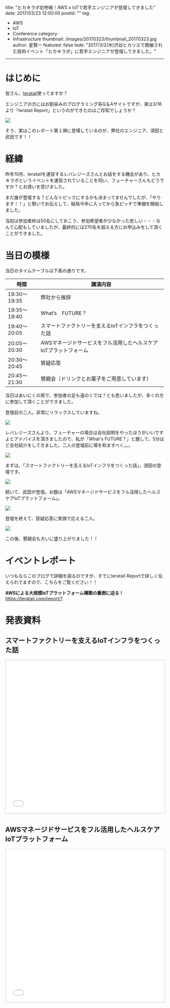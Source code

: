 title: "ヒカ☆ラボ初参戦！AWS x IoTで若手エンジニアが登壇してきました"
date: 2017/03/23 12:00:00
postid: ""
tag:
  - AWS
  - IoT
  - Conference
category:
  - Infrastructure
thumbnail: /images/20170323/thumbnail_20170323.jpg
author: 星賢一
featured: false
lede: "2017/3/2(木)渋谷ヒカリエで開催された技術イベント「ヒカ☆ラボ」に若手エンジニアが登壇してきました。"
---
# はじめに

皆さん、[teratail](https://teratail.com/)使ってますか？

エンジニアの方にはお馴染みのプログラミング系Q＆Aサイトですが、実は3/16より「teratail Report」というのができたのはご存知でしょうか？

<img src="/images/20170323/photo_20170323_01.jpeg">


そう、実はこのレポート第１弾に登場しているのが、弊社のエンジニア、須田と武田です！！

# 経緯

昨年10月、teratailを運営するレバレジーズさんとお話をする機会があり、ヒカ☆ラボというイベントを運営されていることを伺い、フューチャーさんもどうですか？とお誘いを受けました。

まだ誰が登壇する？どんなトピックにするかも決まってませんでしたが、「やります！！」と勢いでお伝えして、結局今年に入ってから急ピッチで準備を開始しました。

当初は参加者枠は50名にしておこう、参加希望者が少なかった悲しい・・・なんて心配もしていましたが、最終的には270名を超える方にお申込みをして頂くことができました。


# 当日の模様

当日のタイムテーブルは下表の通りです。

| 時間         | 講演内容                                                         |
|--------------|------------------------------------------------------------------|
| 19:30～19:35 | 弊社から挨拶                                                     |
| 19:35～19:40 | What’s　FUTURE？                                                 |
| 19:40～20:05 | スマートファクトリーを支えるIoTインフラをつくった話              |
| 20:05～20:30 | AWSマネージドサービスをフル活用したヘルスケアIoTプラットフォーム |
| 20:30～20:45 | 質疑応答                                                         |
| 20:45～21:30 | 懇親会（ドリンクとお菓子をご用意しています）                     |

当日はあいにくの雨で、参加者の足も遠のくでは？とも思いましたが、多くの方に参加して頂くことができました。

登壇前の二人。非常にリラックスしていますね。

<img src="/images/20170323/photo_20170323_02.jpeg">


レバレジーズさんより、フューチャーの場合は会社説明をやったほうがいいですよとアドバイスを頂きましたので、私が「What's FUTURE？」と題して、5分ほど会社紹介をしてきました。二人の登壇前に場を和ますべく。。。

<img src="/images/20170323/photo_20170323_03.jpeg">

まずは、「スマートファクトリーを支えるIoTインフラをつくった話」。須田の登壇です。

<img src="/images/20170323/photo_20170323_04.jpeg">

続いて、武田が登壇。お題は「AWSマネージドサービスをフル活用したヘルスケアIoTプラットフォーム」。

<img src="/images/20170323/photo_20170323_05.jpeg">

登壇を終えて、質疑応答に笑顔で応える二人。

<img src="/images/20170323/photo_20170323_06.jpeg">

この後、懇親会も大いに盛り上がりました！！


# イベントレポート

いつもならこのブログで詳細を語るのですが、すでにteratail Reportで詳しく伝えられてますので、こちらをご覧ください！！

**AWSによる大規模IoTプラットフォーム構築の裏側に迫る！**
https://teratail.com/report/1

# 発表資料

## スマートファクトリーを支えるIoTインフラをつくった話

<iframe src="//www.slideshare.net/slideshow/embed_code/key/xq03ILeKwqoMS" width="595" height="485" frameborder="0" marginwidth="0" marginheight="0" scrolling="no" style="border:1px solid #CCC; border-width:1px; margin-bottom:5px; max-width: 100%;" allowfullscreen> </iframe>

## AWSマネージドサービスをフル活用したヘルスケアIoTプラットフォーム

<iframe src="//www.slideshare.net/slideshow/embed_code/key/CohUlWFppkQqoA" width="595" height="485" frameborder="0" marginwidth="0" marginheight="0" scrolling="no" style="border:1px solid #CCC; border-width:1px; margin-bottom:5px; max-width: 100%;" allowfullscreen> </iframe>


